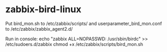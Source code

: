 # zabbix-bird-linux

Put bird_mon.sh to /etc/zabbix/scripts/ and userparameter_bird_mon.conf to /etc/zabbix/zabbix_agent2.d/

Run in console:
echo "zabbix ALL=NOPASSWD: /usr/sbin/birdc" >> /etc/sudoers.d/zabbix
chmod +x /etc/zabbix/scripts/bird_mon.sh
